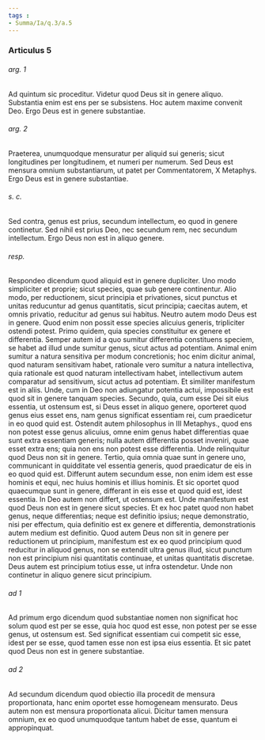 ```yaml
---
tags : 
- Summa/Ia/q.3/a.5
---
```


### Articulus 5

###### arg. 1
Ad quintum sic proceditur. Videtur quod Deus sit in genere aliquo. Substantia enim est ens per se subsistens. Hoc autem maxime convenit Deo. Ergo Deus est in genere substantiae.

###### arg. 2
Praeterea, unumquodque mensuratur per aliquid sui generis; sicut longitudines per longitudinem, et numeri per numerum. Sed Deus est mensura omnium substantiarum, ut patet per Commentatorem, X Metaphys. Ergo Deus est in genere substantiae.

###### s. c.
Sed contra, genus est prius, secundum intellectum, eo quod in genere continetur. Sed nihil est prius Deo, nec secundum rem, nec secundum intellectum. Ergo Deus non est in aliquo genere.

###### resp.
Respondeo dicendum quod aliquid est in genere dupliciter. Uno modo simpliciter et proprie; sicut species, quae sub genere continentur. Alio modo, per reductionem, sicut principia et privationes, sicut punctus et unitas reducuntur ad genus quantitatis, sicut principia; caecitas autem, et omnis privatio, reducitur ad genus sui habitus. Neutro autem modo Deus est in genere. Quod enim non possit esse species alicuius generis, tripliciter ostendi potest. Primo quidem, quia species constituitur ex genere et differentia. Semper autem id a quo sumitur differentia constituens speciem, se habet ad illud unde sumitur genus, sicut actus ad potentiam. Animal enim sumitur a natura sensitiva per modum concretionis; hoc enim dicitur animal, quod naturam sensitivam habet, rationale vero sumitur a natura intellectiva, quia rationale est quod naturam intellectivam habet, intellectivum autem comparatur ad sensitivum, sicut actus ad potentiam. Et similiter manifestum est in aliis. Unde, cum in Deo non adiungatur potentia actui, impossibile est quod sit in genere tanquam species. Secundo, quia, cum esse Dei sit eius essentia, ut ostensum est, si Deus esset in aliquo genere, oporteret quod genus eius esset ens, nam genus significat essentiam rei, cum praedicetur in eo quod quid est. Ostendit autem philosophus in III Metaphys., quod ens non potest esse genus alicuius, omne enim genus habet differentias quae sunt extra essentiam generis; nulla autem differentia posset inveniri, quae esset extra ens; quia non ens non potest esse differentia. Unde relinquitur quod Deus non sit in genere. Tertio, quia omnia quae sunt in genere uno, communicant in quidditate vel essentia generis, quod praedicatur de eis in eo quod quid est. Differunt autem secundum esse, non enim idem est esse hominis et equi, nec huius hominis et illius hominis. Et sic oportet quod quaecumque sunt in genere, differant in eis esse et quod quid est, idest essentia. In Deo autem non differt, ut ostensum est. Unde manifestum est quod Deus non est in genere sicut species. Et ex hoc patet quod non habet genus, neque differentias; neque est definitio ipsius; neque demonstratio, nisi per effectum, quia definitio est ex genere et differentia, demonstrationis autem medium est definitio. Quod autem Deus non sit in genere per reductionem ut principium, manifestum est ex eo quod principium quod reducitur in aliquod genus, non se extendit ultra genus illud, sicut punctum non est principium nisi quantitatis continuae, et unitas quantitatis discretae. Deus autem est principium totius esse, ut infra ostendetur. Unde non continetur in aliquo genere sicut principium.

###### ad 1
Ad primum ergo dicendum quod substantiae nomen non significat hoc solum quod est per se esse, quia hoc quod est esse, non potest per se esse genus, ut ostensum est. Sed significat essentiam cui competit sic esse, idest per se esse, quod tamen esse non est ipsa eius essentia. Et sic patet quod Deus non est in genere substantiae.

###### ad 2
Ad secundum dicendum quod obiectio illa procedit de mensura proportionata, hanc enim oportet esse homogeneam mensurato. Deus autem non est mensura proportionata alicui. Dicitur tamen mensura omnium, ex eo quod unumquodque tantum habet de esse, quantum ei appropinquat.

